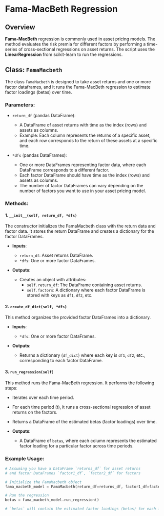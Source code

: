# Fama-MacBeth Regression

## Overview
**Fama-MacBeth** regression is commonly used in asset pricing models. The method evaluates the risk premia for different factors by performing a time-series of cross-sectional regressions on asset returns. The script uses the **LinearRegression** from scikit-learn to run the regressions.

## Class: `FamaMacbeth`

The class `FamaMacbeth` is designed to take asset returns and one or more factor dataframes, and it runs the Fama-MacBeth regression to estimate factor loadings (betas) over time.

### Parameters:

- `return_df` (pandas DataFrame): 
  - A DataFrame of asset returns with time as the index (rows) and assets as columns.
  - Example: Each column represents the returns of a specific asset, and each row corresponds to the return of these assets at a specific time.

- `*dfs` (pandas DataFrames):
  - One or more DataFrames representing factor data, where each DataFrame corresponds to a different factor.
  - Each factor DataFrame should have time as the index (rows) and assets as columns.
  - The number of factor DataFrames can vary depending on the number of factors you want to use in your asset pricing model.

### Methods:

#### 1. `__init__(self, return_df, *dfs)`
The constructor initializes the FamaMacbeth class with the return data and factor data. It stores the return DataFrame and creates a dictionary for the factor DataFrames.

- **Inputs**:
  - `return_df`: Asset returns DataFrame.
  - `*dfs`: One or more factor DataFrames.

- **Outputs**:
  - Creates an object with attributes:
    - `self.return_df`: The DataFrame containing asset returns.
    - `self.factors`: A dictionary where each factor DataFrame is stored with keys as `df1`, `df2`, etc.

#### 2. `create_df_dict(self, *dfs)`
This method organizes the provided factor DataFrames into a dictionary.

- **Inputs**:
  - `*dfs`: One or more factor DataFrames.
  
- **Outputs**:
  - Returns a dictionary (`df_dict`) where each key is `df1`, `df2`, etc., corresponding to each factor DataFrame.

#### 3. `run_regression(self)`
This method runs the Fama-MacBeth regression. It performs the following steps:
- Iterates over each time period.
- For each time period (t), it runs a cross-sectional regression of asset returns on the factors.
- Returns a DataFrame of the estimated betas (factor loadings) over time.

- **Outputs**:
  - A DataFrame of `betas`, where each column represents the estimated factor loading for a particular factor across time periods.

### Example Usage:

```python
# Assuming you have a DataFrame `returns_df` for asset returns
# and factor DataFrames `factor1_df`, `factor2_df` for factors

# Initialize the FamaMacbeth object
fama_macbeth_model = FamaMacbeth(return_df=returns_df, factor1_df=factor1_df, factor2_df=factor2_df)

# Run the regression
betas = fama_macbeth_model.run_regression()

# `betas` will contain the estimated factor loadings (betas) for each factor
